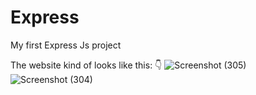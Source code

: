# Express
My first Express Js project


The website kind of looks like this: 👇
![Screenshot (305)](https://github.com/AnusmitaKundu/Express/assets/129651371/e73cf684-9cc8-4b7c-8009-fa5c3b537b5d)
![Screenshot (304)](https://github.com/AnusmitaKundu/Express/assets/129651371/ca8cf1e2-df22-432a-bdc3-024b2ff615e4)
